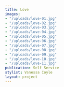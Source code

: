 ```yaml
---
title: Love
images:
- "/uploads/love-01.jpg"
- "/uploads/love-02.jpg"
- "/uploads/love-03.jpg"
- "/uploads/love-04.jpg"
- "/uploads/love-05.jpg"
- "/uploads/love-06.jpg"
- "/uploads/love-07.jpg"
- "/uploads/love-08.jpg"
- "/uploads/love-09.jpg"
- "/uploads/love-10.jpg"
- "/uploads/love-11.jpg"
publication: Self Service
stylist: Vanessa Coyle
layout: project
---
```



